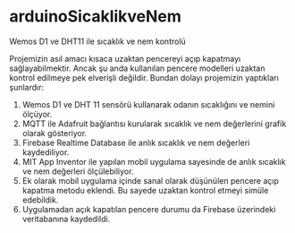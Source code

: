 # arduinoSicaklikveNem
Wemos D1 ve DHT11 ile sıcaklık ve nem kontrolü

Projemizin asıl amacı kısaca uzaktan pencereyi açıp kapatmayı sağlayabilmektir. Ancak şu anda kullanılan
pencere modelleri uzaktan kontrol edilmeye pek elverişli değildir. Bundan dolayı projemizin yaptıkları
şunlardır:

  1. Wemos D1 ve DHT 11 sensörü kullanarak odanın sıcaklığını ve nemini ölçüyor.
  2. MQTT ile Adafruit bağlantısı kurularak sıcaklık ve nem değerlerini grafik olarak gösteriyor.
  3. Firebase Realtime Database ile anlık sıcaklık ve nem değerleri kaydediliyor.
  4. MIT App Inventor ile yapılan mobil uygulama sayesinde de anlık sıcaklık ve nem değerleri
     ölçülebiliyor.
  5. Ek olarak mobil uygulama içinde sanal olarak düşünülen pencere açıp kapatma metodu eklendi. Bu
     sayede uzaktan kontrol etmeyi simüle edebildik.
  6. Uygulamadan açık kapatılan pencere durumu da Firebase üzerindeki veritabanına kaydedildi.
